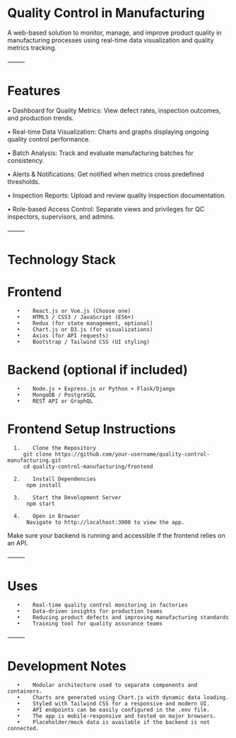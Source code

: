 # Quality Control in Manufacturing

A web-based solution to monitor, manage, and improve product quality in manufacturing processes using real-time data visualization and quality metrics tracking.

⸻

# Features

•	Dashboard for Quality Metrics: View defect rates, inspection outcomes, and production trends.
       
•	Real-time Data Visualization: Charts and graphs displaying ongoing quality control performance.
  
•	Batch Analysis: Track and evaluate manufacturing batches for consistency.
     
•	Alerts & Notifications: Get notified when metrics cross predefined thresholds.

•	Inspection Reports: Upload and review quality inspection documentation. 

•	Role-based Access Control: Separate views and privileges for QC inspectors, supervisors, and admins.

⸻

# Technology Stack

# Frontend

       •	React.js or Vue.js (Choose one)
       •	HTML5 / CSS3 / JavaScript (ES6+) 
       •	Redux (for state management, optional)
       •	Chart.js or D3.js (for visualizations)
       •	Axios (for API requests)
       •	Bootstrap / Tailwind CSS (UI styling)

# Backend (optional if included)

       •	Node.js + Express.js or Python + Flask/Django
       •	MongoDB / PostgreSQL
       •	REST API or GraphQL
# Frontend Setup Instructions

      1.	Clone the Repository
         git clone https://github.com/your-username/quality-control-manufacturing.git
         cd quality-control-manufacturing/frontend
		 
      2.	Install Dependencies	
          npm install
		 
      3.	Start the Development Server
          npm start 
	  
      4.	Open in Browser
          Navigate to http://localhost:3000 to view the app.

Make sure your backend is running and accessible if the frontend relies on an API.

⸻

# Uses

       •	Real-time quality control monitoring in factories
       •	Data-driven insights for production teams
       •	Reducing product defects and improving manufacturing standards
       •	Training tool for quality assurance teams

⸻

# Development Notes

       •	Modular architecture used to separate components and containers.
       •	Charts are generated using Chart.js with dynamic data loading.
       •	Styled with Tailwind CSS for a responsive and modern UI.
       •	API endpoints can be easily configured in the .env file.
       •	The app is mobile-responsive and tested on major browsers.
       •	Placeholder/mock data is available if the backend is not connected.
